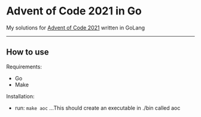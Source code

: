 # Advent of Code 2021 in Go

My solutions for [Advent of Code 2021](https://adventofcode.com/2021) written in GoLang

---

## How to use

Requirements:

- Go
- Make

Installation:

- run: `make aoc` ...This should create an executable in ./bin called aoc
